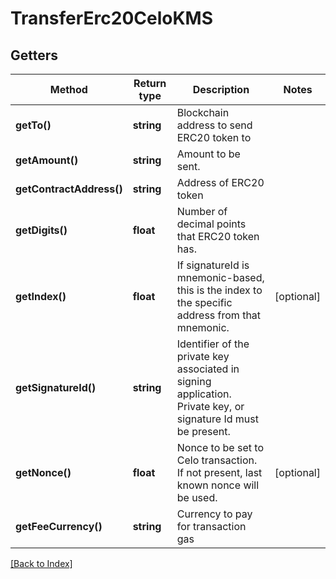 # TransferErc20CeloKMS

## Getters

Method | Return type | Description | Notes
------------ | ------------- | ------------- | -------------
**getTo()** | **string** | Blockchain address to send ERC20 token to |
**getAmount()** | **string** | Amount to be sent. |
**getContractAddress()** | **string** | Address of ERC20 token |
**getDigits()** | **float** | Number of decimal points that ERC20 token has. |
**getIndex()** | **float** | If signatureId is mnemonic-based, this is the index to the specific address from that mnemonic. | [optional]
**getSignatureId()** | **string** | Identifier of the private key associated in signing application. Private key, or signature Id must be present. |
**getNonce()** | **float** | Nonce to be set to Celo transaction. If not present, last known nonce will be used. | [optional]
**getFeeCurrency()** | **string** | Currency to pay for transaction gas |

[[Back to Index]](../index.md)
